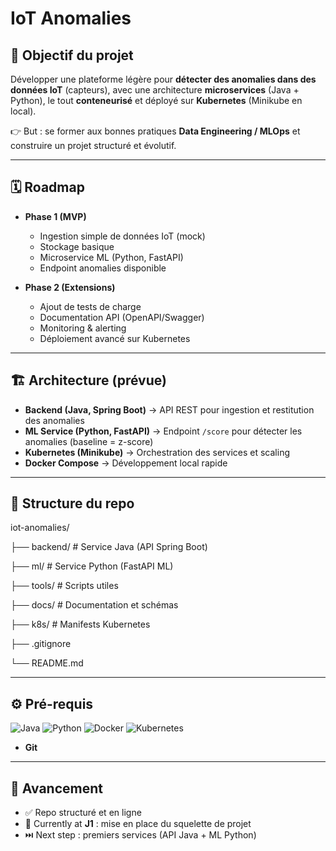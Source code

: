 # IoT Anomalies

## 🚀 Objectif du projet
Développer une plateforme légère pour **détecter des anomalies dans des données IoT** (capteurs), avec une architecture **microservices** (Java + Python), le tout **conteneurisé** et déployé sur **Kubernetes** (Minikube en local).  

👉 But : se former aux bonnes pratiques **Data Engineering / MLOps** et construire un projet structuré et évolutif.  

---

## 🗓️ Roadmap
- **Phase 1 (MVP)**  
  - Ingestion simple de données IoT (mock)  
  - Stockage basique  
  - Microservice ML (Python, FastAPI)  
  - Endpoint anomalies disponible  

- **Phase 2 (Extensions)**  
  - Ajout de tests de charge  
  - Documentation API (OpenAPI/Swagger)  
  - Monitoring & alerting  
  - Déploiement avancé sur Kubernetes  

---

## 🏗️ Architecture (prévue)
- **Backend (Java, Spring Boot)** → API REST pour ingestion et restitution des anomalies  
- **ML Service (Python, FastAPI)** → Endpoint `/score` pour détecter les anomalies (baseline = z-score)  
- **Kubernetes (Minikube)** → Orchestration des services et scaling  
- **Docker Compose** → Développement local rapide  

---

## 📂 Structure du repo

iot-anomalies/

├── backend/ # Service Java (API Spring Boot)

├── ml/ # Service Python (FastAPI ML)

├── tools/ # Scripts utiles

├── docs/ # Documentation et schémas

├── k8s/ # Manifests Kubernetes

├── .gitignore

└── README.md

---



## ⚙️ Pré-requis
![Java](https://img.shields.io/badge/Java-17-blue)
![Python](https://img.shields.io/badge/Python-3.11-yellow)
![Docker](https://img.shields.io/badge/Docker-Desktop-blue)
![Kubernetes](https://img.shields.io/badge/Kubernetes-Minikube-lightblue)
- **Git**

---

## 📌 Avancement
- ✅ Repo structuré et en ligne  
- 🔄 Currently at **J1** : mise en place du squelette de projet  
- ⏭️ Next step : premiers services (API Java + ML Python)  







